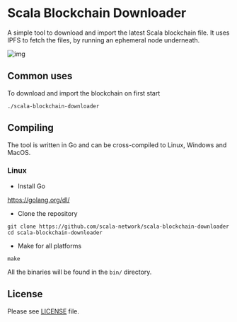 # Scala Blockchain Downloader

A simple tool to download and import the latest Scala blockchain file. It uses IPFS to fetch the files, by running an ephemeral node underneath.

![img](https://i.gyazo.com/1c3b6a58323e4efaba6428b68755dfd5.png)

## Common uses

To download and import the blockchain on first start

`./scala-blockchain-downloader`

## Compiling

The tool is written in Go and can be cross-compiled to Linux, Windows and MacOS.

### Linux

- Install Go

https://golang.org/dl/

- Clone the repository

```
git clone https://github.com/scala-network/scala-blockchain-downloader
cd scala-blockchain-downloader
```

* Make for all platforms

```
make
```

All the binaries will be found in the `bin/` directory.

## License

Please see [LICENSE](https://github.com/scala-network/scala-blockchain-downloader/blob/master/LICENSE) file.